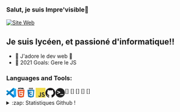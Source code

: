 ### Salut, je suis Impre'visible👋

[![Site Web](https://img.shields.io/website?label=chevrier.cf&style=for-the-badge&url=https%3A%2F%2Fchevrier.cf)](chevrier.cf)

## Je suis lycéen, et passioné d'informatique!!

- 🌱 J'adore le dev web 🤣
- 🥅 2021 Goals: Gere le JS


### Languages and Tools:

[<img align="left" alt="Visual Studio Code" width="26px" src="https://raw.githubusercontent.com/github/explore/80688e429a7d4ef2fca1e82350fe8e3517d3494d/topics/visual-studio-code/visual-studio-code.png" />]
[<img align="left" alt="HTML5" width="26px" src="https://raw.githubusercontent.com/github/explore/80688e429a7d4ef2fca1e82350fe8e3517d3494d/topics/html/html.png" />]
[<img align="left" alt="CSS3" width="26px" src="https://raw.githubusercontent.com/github/explore/80688e429a7d4ef2fca1e82350fe8e3517d3494d/topics/css/css.png" />]
[<img align="left" alt="JavaScript" width="26px" src="https://raw.githubusercontent.com/github/explore/80688e429a7d4ef2fca1e82350fe8e3517d3494d/topics/javascript/javascript.png" />]
[<img align="left" alt="GitHub" width="26px" src="https://raw.githubusercontent.com/github/explore/78df643247d429f6cc873026c0622819ad797942/topics/github/github.png" />]
<img align="left" alt="Terminal" width="26px" src="https://raw.githubusercontent.com/github/explore/80688e429a7d4ef2fca1e82350fe8e3517d3494d/topics/terminal/terminal.png" />
<br />

<details>
  <summary>:zap: Statistiques Github !</summary>
  <img align="left" alt="Impre-visibme GitHub Stats" src="https://github-readme-stats.vercel.app/api?username=Impre-visible" />
</details>
